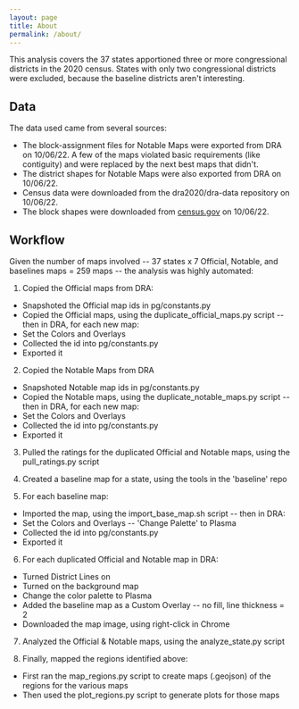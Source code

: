 ```yaml
---
layout: page
title: About
permalink: /about/
---
```


This analysis covers the 37 states apportioned three or more congressional districts in the 2020 census.
States with only two congressional districts were excluded, because the baseline districts aren't interesting.

## Data

The data used came from several sources:
- The block-assignment files for Notable Maps were exported from DRA on 10/06/22. A few of the maps violated basic requirements (like contiguity) and were replaced by the next best maps that didn't.
- The district shapes for Notable Maps were also exported from DRA on 10/06/22.
- Census data were downloaded from the dra2020/dra-data repository on 10/06/22.
- The block shapes were downloaded from [census.gov](https://www2.census.gov/geo/tiger/TIGER2020/TABBLOCK20/) on 10/06/22.

## Workflow

Given the number of maps involved -- 37 states x 7 Official, Notable, and baselines maps = 259 maps -- the analysis was highly automated:

1. Copied the Official maps from DRA:
  - Snapshoted the Official map ids in pg/constants.py
  - Copied the Official maps, using the duplicate_official_maps.py script -- then in DRA, for each new map:
  - Set the Colors and Overlays
  - Collected the id into pg/constants.py
  - Exported it

2. Copied the Notable Maps from DRA
  - Snapshoted Notable map ids in pg/constants.py
  - Copied the Notable maps, using the duplicate_notable_maps.py script -- then in DRA, for each new map:
  - Set the Colors and Overlays
  - Collected the id into pg/constants.py
  - Exported it

3. Pulled the ratings for the duplicated Official and Notable maps, using the pull_ratings.py script

4. Created a baseline map for a state, using the tools in the 'baseline' repo

5. For each baseline map:
  - Imported the map, using the import_base_map.sh script -- then in DRA:
  - Set the Colors and Overlays -- 'Change Palette' to Plasma
  - Collected the id into pg/constants.py
  - Exported it

6. For each duplicated Official and Notable map in DRA:
  - Turned District Lines on
  - Turned on the background map
  - Change the color palette to Plasma
  - Added the baseline map as a Custom Overlay -- no fill, line thickness = 2
  - Downloaded the map image, using right-click in Chrome

7. Analyzed the Official & Notable maps, using the analyze_state.py script

8. Finally, mapped the regions identified above:
  - First ran the map_regions.py script to create maps (.geojson) of the regions for the various maps
  - Then used the plot_regions.py script to generate plots for those maps